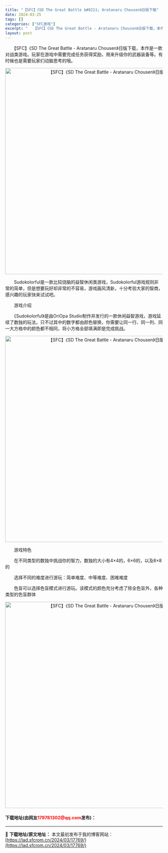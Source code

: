 ```yaml
---
title: "【SFC】《SD The Great Battle &#8211; Aratanaru Chousen》日版下载"
date: 2024-03-25
tags: []
categories: ["SFC游戏"]
excerpt: "　　【SFC】《SD The Great Battle - Aratanaru Chousen》日版下载，本作是一款对战类游戏。玩家在游戏中需要完成任务获得奖励，用来升级你的武器装备等。有时候也是需要玩家们动脑思考的哦。 　　Sudokolorful是一款比较烧脑的益智休闲类游戏，Sudokolor&hellip;"
layout: post
---
```


 <p>　　【SFC】《SD The Great Battle - Aratanaru Chousen》日版下载，本作是一款对战类游戏。玩家在游戏中需要完成任务获得奖励，用来升级你的武器装备等。有时候也是需要玩家们动脑思考的哦。</p> <p align="center"><img align="" border="0" src="https://lad.sfcrom.cn/wp-content/uploads/2024/03/20240325_6600ca0191ff2.png" width="657" alt="【SFC】《SD The Great Battle - Aratanaru Chousen》日版下载" /></p> <p>　　Sudokolorful是一款比较烧脑的益智休闲类游戏，Sudokolorful游戏规则非常的简单，但是想要玩好却非常的不容易，游戏画风清新，十分考验大家的智商，感兴趣的玩家快来试试吧。</p> <p>　　游戏介绍</p> <p>　　《Sudokolorful》是由OriOpa Studio制作并发行的一款休闲益智游戏，游戏延续了数独的玩法，只不过其中的数字都由颜色替换，你需要让同一行、同一列、同一大方格中的颜色都不相同，将小方格全部填满即是完成挑战。</p> <p align="center"><img align="" border="0" src="https://lad.sfcrom.cn/wp-content/uploads/2024/03/20240325_6600ca028ab09.png" width="657" alt="【SFC】《SD The Great Battle - Aratanaru Chousen》日版下载" /></p> <p>　　游戏特色</p> <p>　　在不同类型的数独中挑战你的智力，数独的大小有4&times;4的，6&times;6的，以及8&times;8的</p> <p>　　选择不同的难度进行游玩：简单难度、中等难度、困难难度</p> <p>　　色盲可以选择色盲模式进行游玩。该模式的颜色充分考虑了除全色盲外，各种类型的色盲群体</p> <p align="center"><img align="" border="0" src="https://lad.sfcrom.cn/wp-content/uploads/2024/03/20240325_6600ca036dae0.png" width="657" alt="【SFC】《SD The Great Battle - Aratanaru Chousen》日版下载" /></p> <p><h4>下载地址(由网友<font color="red">179781302@qq.com</font>发布)：</h4></p> 

---
📖 **下载地址/原文地址：** 本文最初发布于我的博客网站：[https://lad.sfcrom.cn/2024/03/17769/](https://lad.sfcrom.cn/2024/03/17769/)
